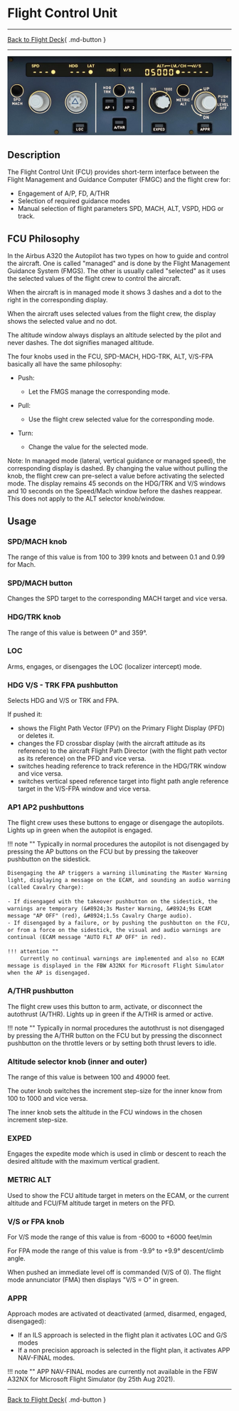 # Flight Control Unit

---

[Back to Flight Deck](../index.md){ .md-button }

---

![Flight Control Unit (FCU)](../../../assets/a32nx-briefing/glareshield/FCU.jpg "Flight Control Unit (FCU)")

## Description

The Flight Control Unit (FCU) provides short-term interface between the Flight Management and Guidance Computer (FMGC) and the flight crew for:

-	Engagement of A/P, FD, A/THR
-	Selection of required guidance modes
-	Manual selection of flight parameters SPD, MACH, ALT, VSPD, HDG or track.

## FCU Philosophy

In the Airbus A320 the Autopilot has two types on how to guide and control the aircraft. One is called "managed" and is done by the Flight Management Guidance System (FMGS). The other is usually called "selected" as it uses the selected values of the flight crew to control the aircraft.

When the aircraft is in managed mode it shows 3 dashes and a dot to the right in the corresponding display.

When the aircraft uses selected values from the flight crew, the display shows the selected value and no dot.

The altitude window always displays an altitude selected by the pilot
and never dashes. The dot signifies managed altitude.

The four knobs used in the FCU, SPD-MACH, HDG-TRK, ALT, V/S-FPA basically  all have the same philosophy:

- Push:
    - Let the FMGS manage the corresponding mode.

- Pull:
    - Use the flight crew selected value for the corresponding mode.

- Turn:
    - Change the value for the selected mode.

Note: In managed mode (lateral, vertical guidance or managed speed), the corresponding display is dashed. By changing the value without pulling the knob, the flight crew can pre-select a value before activating the selected mode. The display remains 45 seconds on the HDG/TRK and V/S windows and 10 seconds on the Speed/Mach window before the dashes reappear. This does not apply to the ALT selector knob/window.

## Usage

###  SPD/MACH knob

The range of this value is from 100 to 399 knots and between 0.1 and 0.99 for Mach.

### SPD/MACH button

Changes the SPD target to the corresponding MACH target and vice versa.

###  HDG/TRK knob

The range of this value is between 0° and 359°.

### LOC

Arms, engages, or disengages the LOC (localizer intercept) mode.

### HDG V/S - TRK FPA pushbutton

Selects HDG and V/S or TRK and FPA.

If pushed it:

- shows the Flight Path Vector (FPV) on the Primary Flight Display (PFD) or deletes it.
- changes the FD crossbar display (with the aircraft attitude as its reference) to the aircraft Flight Path Director (with the flight path vector as its reference) on the PFD and vice versa.
- switches heading reference to track reference in the HDG/TRK window and vice versa.
- switches vertical speed reference target into flight path angle reference target in the V/S-FPA window and vice versa.

### AP1 AP2 pushbuttons

The flight crew uses these buttons to engage or disengage the autopilots. Lights up in green when the autopilot is engaged.

!!! note ""
    Typically in normal procedures the autopilot is not disengaged by pressing the AP buttons on the FCU but by pressing the takeover pushbutton on the sidestick.

    Disengaging the AP triggers a warning illuminating the Master Warning light, displaying a message on the ECAM, and sounding an audio warning (called Cavalry Charge):

    - If disengaged with the takeover pushbutton on the sidestick, the warnings are temporary (&#8924;3s Master Warning, &#8924;9s ECAM message "AP OFF" (red), &#8924;1.5s Cavalry Charge audio).
    - If disengaged by a failure, or by pushing the pushbutton on the FCU, or from a force on the sidestick, the visual and audio warnings are continual (ECAM message "AUTO FLT AP OFF" in red).

    !!! attention ""
        Currently no continual warnings are implemented and also no ECAM message is displayed in the FBW A32NX for Microsoft Flight Simulator when the AP is disengaged.

### A/THR pushbutton

The flight crew uses this button to arm, activate, or disconnect the autothrust (A/THR). Lights up in green if the A/THR is armed or active.

!!! note ""
    Typically in normal procedures the autothrust is not disengaged by pressing the A/THR button on the FCU but by pressing the disconnect pushbutton on the throttle levers or by setting both thrust levers to idle.

### Altitude selector knob (inner and outer)

The range of this value is between 100 and 49000 feet.

The outer knob switches the increment step-size for the inner know from 100 to 1000 and vice versa.

The inner knob sets the altitude in the FCU windows in the chosen increment step-size.

### EXPED

Engages the expedite mode which is used in climb or descent to reach the desired altitude with the maximum vertical gradient.

### METRIC ALT

Used to show the FCU altitude target in meters on the ECAM, or the current altitude and FCU/FM altitude target in meters on the PFD.

### V/S or FPA knob

For V/S mode the range of this value is from -6000 to +6000 feet/min

For FPA mode the range of this value is from -9.9° to +9.9° descent/climb angle.

When pushed an immediate level off is commanded (V/S of 0). The flight mode annunciator (FMA) then displays "V/S = O" in green.

### APPR

Approach modes are activated ot deactivated (armed, disarmed, engaged, disengaged):

- If an ILS approach is selected in the flight plan it activates LOC and G/S modes
- If a non precision approach is selected in the flight plan, it activates APP NAV-FINAL modes.

!!! note ""
    APP NAV-FINAL modes are currently not available in the FBW A32NX for Microsoft Flight Simulator (by 25th Aug 2021).

---

[Back to Flight Deck](../index.md){ .md-button }


